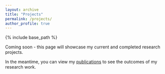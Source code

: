```yaml
---
layout: archive
title: "Projects"
permalink: /projects/
author_profile: true
---
```


{% include base_path %}

Coming soon - this page will showcase my current and completed research projects.

In the meantime, you can view my [publications](/publications/) to see the outcomes of my research work.
